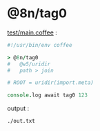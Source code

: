 [‼️]: ✏️README.mdt

# @8n/tag0

[test/main.coffee](./test/main.coffee) :

```coffee
#!/usr/bin/env coffee

> @8n/tag0
#   @w5/uridir
#   path > join

# ROOT = uridir(import.meta)

console.log await tag0 123
```

output :

```
./out.txt
```
